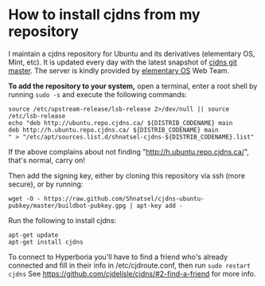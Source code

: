 How to install cjdns from my repository
===================

I maintain a cjdns repository for Ubuntu and its derivatives (elementary OS, Mint, etc). It is updated every day with the latest snapshot of [cjdns git master](https://github.com/cjdelisle/cjdns). The server is kindly provided by [elementary OS](http://elementaryos.org/) Web Team.

**To add the repository to your system,** open a terminal, enter a root shell
by running ```sudo -s``` and execute the following commands:
```
source /etc/upstream-release/lsb-release 2>/dev/null || source /etc/lsb-release
echo "deb http://ubuntu.repo.cjdns.ca/ ${DISTRIB_CODENAME} main
deb http://h.ubuntu.repo.cjdns.ca/ ${DISTRIB_CODENAME} main
" > "/etc/apt/sources.list.d/shnatsel-cjdns-${DISTRIB_CODENAME}.list"
```
If the above complains about not finding "http://h.ubuntu.repo.cjdns.ca/", that's normal, carry on!

Then add the signing key, either by cloning this repository via ssh (more secure), or by running:
```
wget -O - https://raw.github.com/Shnatsel/cjdns-ubuntu-pubkey/master/buildbot-pubkey.gpg | apt-key add -
```

Run the following to install cjdns:
```
apt-get update
apt-get install cjdns
```

To connect to Hyperboria you'll have to find a friend who's already connected
and fill in their info in /etc/cjdroute.conf, then run ```sudo restart cjdns```
See https://github.com/cjdelisle/cjdns/#2-find-a-friend for more info.
